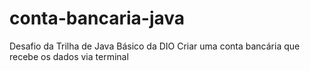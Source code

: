 # conta-bancaria-java
Desafio da Trilha de Java Básico da DIO
Criar uma conta bancária que recebe os dados via terminal
